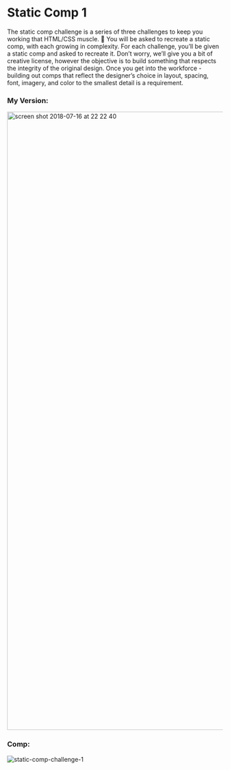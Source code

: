 # Static Comp 1

The static comp challenge is a series of three challenges to keep you working that HTML/CSS muscle. :muscle: You will be asked to recreate a static comp, with each growing in complexity. For each challenge, you’ll be given a static comp and asked to recreate it. Don’t worry, we’ll give you a bit of creative license, however the objective is to build something that respects the integrity of the original design. Once you get into the workforce - building out comps that reflect the designer’s choice in layout, spacing, font, imagery, and color to the smallest detail is a requirement.

### My Version:
<img width="1440" alt="screen shot 2018-07-16 at 22 22 40" src="https://user-images.githubusercontent.com/36767936/42798148-c100358c-894f-11e8-852d-142a30ac1b6b.png">

### Comp:
![static-comp-challenge-1](https://user-images.githubusercontent.com/36767936/42798086-885feba0-894f-11e8-8693-4cca39956a9e.jpg)

